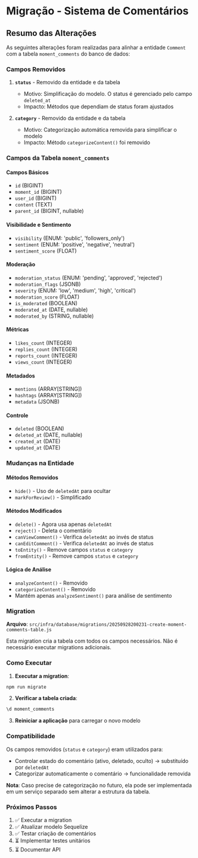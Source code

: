 # Migração - Sistema de Comentários

## Resumo das Alterações

As seguintes alterações foram realizadas para alinhar a entidade `Comment` com a tabela `moment_comments` do banco de dados:

### Campos Removidos

1. **`status`** - Removido da entidade e da tabela
   - Motivo: Simplificação do modelo. O status é gerenciado pelo campo `deleted_at`
   - Impacto: Métodos que dependiam de status foram ajustados

2. **`category`** - Removido da entidade e da tabela
   - Motivo: Categorização automática removida para simplificar o modelo
   - Impacto: Método `categorizeContent()` foi removido

### Campos da Tabela `moment_comments`

#### Campos Básicos
- `id` (BIGINT)
- `moment_id` (BIGINT)
- `user_id` (BIGINT)
- `content` (TEXT)
- `parent_id` (BIGINT, nullable)

#### Visibilidade e Sentimento
- `visibility` (ENUM: 'public', 'followers_only')
- `sentiment` (ENUM: 'positive', 'negative', 'neutral')
- `sentiment_score` (FLOAT)

#### Moderação
- `moderation_status` (ENUM: 'pending', 'approved', 'rejected')
- `moderation_flags` (JSONB)
- `severity` (ENUM: 'low', 'medium', 'high', 'critical')
- `moderation_score` (FLOAT)
- `is_moderated` (BOOLEAN)
- `moderated_at` (DATE, nullable)
- `moderated_by` (STRING, nullable)

#### Métricas
- `likes_count` (INTEGER)
- `replies_count` (INTEGER)
- `reports_count` (INTEGER)
- `views_count` (INTEGER)

#### Metadados
- `mentions` (ARRAY[STRING])
- `hashtags` (ARRAY[STRING])
- `metadata` (JSONB)

#### Controle
- `deleted` (BOOLEAN)
- `deleted_at` (DATE, nullable)
- `created_at` (DATE)
- `updated_at` (DATE)

### Mudanças na Entidade

#### Métodos Removidos
- `hide()` - Uso de `deletedAt` para ocultar
- `markForReview()` - Simplificado

#### Métodos Modificados
- `delete()` - Agora usa apenas `deletedAt`
- `reject()` - Deleta o comentário
- `canViewComment()` - Verifica `deletedAt` ao invés de status
- `canEditComment()` - Verifica `deletedAt` ao invés de status
- `toEntity()` - Remove campos `status` e `category`
- `fromEntity()` - Remove campos `status` e `category`

#### Lógica de Análise
- `analyzeContent()` - Removido
- `categorizeContent()` - Removido  
- Mantém apenas `analyzeSentiment()` para análise de sentimento

### Migration

**Arquivo**: `src/infra/database/migrations/20250928200231-create-moment-comments-table.js`

Esta migration cria a tabela com todos os campos necessários. Não é necessário executar migrations adicionais.

### Como Executar

1. **Executar a migration**:
```bash
npm run migrate
```

2. **Verificar a tabela criada**:
```sql
\d moment_comments
```

3. **Reiniciar a aplicação** para carregar o novo modelo

### Compatibilidade

Os campos removidos (`status` e `category`) eram utilizados para:
- Controlar estado do comentário (ativo, deletado, oculto) → substituído por `deletedAt`
- Categorizar automaticamente o comentário → funcionalidade removida

**Nota**: Caso precise de categorização no futuro, ela pode ser implementada em um serviço separado sem alterar a estrutura da tabela.

### Próximos Passos

1. ✅ Executar a migration
2. ✅ Atualizar modelo Sequelize
3. ✅ Testar criação de comentários
4. ⏳ Implementar testes unitários
5. ⏳ Documentar API

